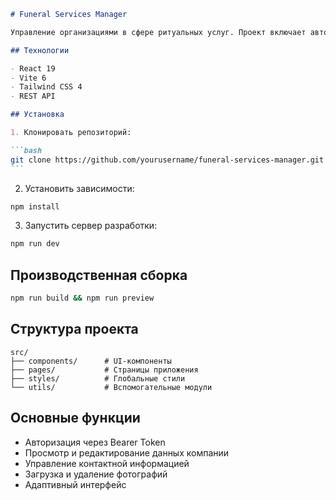 ````markdown
# Funeral Services Manager

Управление организациями в сфере ритуальных услуг. Проект включает авторизацию, CRUD-операции с компаниями и контактами, загрузку фотографий.

## Технологии

- React 19
- Vite 6
- Tailwind CSS 4
- REST API

## Установка

1. Клонировать репозиторий:

```bash
git clone https://github.com/yourusername/funeral-services-manager.git
```
````

2. Установить зависимости:

```bash
npm install
```

3. Запустить сервер разработки:

```bash
npm run dev
```

## Производственная сборка

```bash
npm run build && npm run preview
```

## Структура проекта

```
src/
├── components/      # UI-компоненты
├── pages/           # Страницы приложения
├── styles/          # Глобальные стили
└── utils/           # Вспомогательные модули
```

## Основные функции

- Авторизация через Bearer Token
- Просмотр и редактирование данных компании
- Управление контактной информацией
- Загрузка и удаление фотографий
- Адаптивный интерфейс
